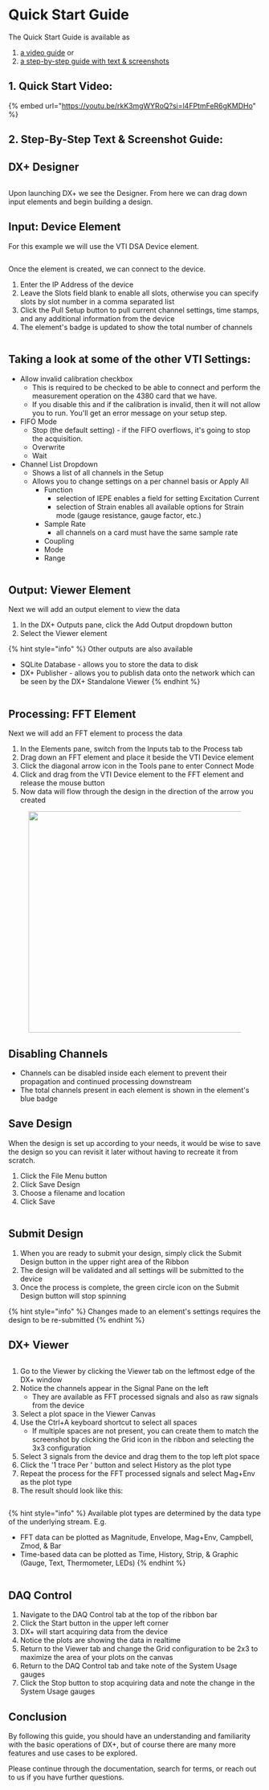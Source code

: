 # Quick Start Guide

The Quick Start Guide is available as&#x20;

1. [a video guide](quick-start-guide.md#id-1.-quick-start-video) or&#x20;
2. [a step-by-step guide with text & screenshots](quick-start-guide.md#id-2.-step-by-step-text-and-screenshot-guide)

## 1. Quick Start Video:



{% embed url="https://youtu.be/rkK3mgWYRoQ?si=l4FPtmFeR6gKMDHo" %}

## 2. Step-By-Step Text & Screenshot Guide:

## DX+ Designer

<figure><img src="../.gitbook/assets/designer.png" alt=""><figcaption></figcaption></figure>

Upon launching DX+ we see the Designer. From here we can drag down input elements and begin building a design.

## Input: Device Element

For this example we will use the VTI DSA Device element.

<figure><img src="../.gitbook/assets/VTIelementPanel.png" alt=""><figcaption></figcaption></figure>

Once the element is created, we can connect to the device.

1. Enter the IP Address of the device
2. Leave the Slots field blank to enable all slots, otherwise you can specify slots by slot number in a comma separated list
3. Click the Pull Setup button to pull current channel settings, time stamps, and any additional information from the device
4. The element's badge is updated to show the total number of channels



<figure><img src="../.gitbook/assets/VTIpanel1&#x26;2.png" alt=""><figcaption></figcaption></figure>

## Taking a look at some of the other VTI Settings:

* Allow invalid calibration checkbox
  * This is required to be checked to be able to connect and perform the measurement operation on the 4380 card that we have.
  * If you disable this and if the calibration is invalid, then it will not allow you to run. You'll get an error message on your setup step.
* FIFO Mode
  * Stop (the default setting) - if the FIFO overflows, it's going to stop the acquisition.&#x20;
  * Overwrite
  * Wait
* Channel List Dropdown
  * Shows a list of all channels in the Setup
  * Allows you to change settings on a per channel basis or Apply All
    * Function
      * selection of IEPE enables a field for setting Excitation Current
      * selection of Strain enables all available options for Strain mode (gauge resistance, gauge factor, etc.)
    * Sample Rate&#x20;
      * all channels on a card must have the same sample rate
    * Coupling
    * Mode
    * Range

<figure><img src="../.gitbook/assets/addViewerOutput.png" alt=""><figcaption></figcaption></figure>

## Output: Viewer Element

Next we will add an output element to view the data

1. In the DX+ Outputs pane, click the Add Output dropdown button
2. Select the Viewer element

{% hint style="info" %}
Other outputs are also available

* SQLite Database - allows you to store the data to disk
* DX+ Publisher - allows you to publish data onto the network which can be seen by the DX+ Standalone Viewer
{% endhint %}

<figure><img src="../.gitbook/assets/FFT.png" alt=""><figcaption></figcaption></figure>

## Processing: FFT Element

Next we will add an FFT element to process the data

1. In the Elements pane, switch from the Inputs tab to the Process tab
2. Drag down an FFT element and place it beside the VTI Device element
3. Click the diagonal arrow icon in the Tools pane to enter Connect Mode
4. Click and drag from the VTI Device element to the FFT element and release the mouse button
5. Now data will flow through the design in the direction of the arrow you created

<figure><img src="../.gitbook/assets/disableChannels.png" alt="" width="441"><figcaption></figcaption></figure>

## Disabling Channels

* Channels can be disabled inside each element to prevent their propagation and continued processing downstream
* The total channels present in each element is shown in the element's blue badge

## Save Design

When the design is set up according to your needs, it would be wise to save the design so you can revisit it later without having to recreate it from scratch.

1. Click the File Menu button
2. Click Save Design
3. Choose a filename and location
4. Click Save

<figure><img src="../.gitbook/assets/SubmitDesign.png" alt=""><figcaption></figcaption></figure>

## Submit Design

1. When you are ready to submit your design, simply click the Submit Design button in the upper right area of the Ribbon
2. The design will be validated and all settings will be submitted to the device
3. Once the process is complete, the green circle icon on the Submit Design button will stop spinning

{% hint style="info" %}
Changes made to an element's settings requires the design to be re-submitted
{% endhint %}

## DX+ Viewer

<figure><img src="../.gitbook/assets/Viewer.png" alt=""><figcaption></figcaption></figure>

1. Go to the Viewer by clicking the Viewer tab on the leftmost edge of the DX+ window
2. Notice the channels appear in the Signal Pane on the left
   * They are available as FFT processed signals and also as raw signals from the device
3. Select a plot space in the Viewer Canvas
4. Use the Ctrl+A keyboard shortcut to select all spaces
   * If multiple spaces are not present, you can create them to match the screenshot by clicking the Grid icon in the ribbon and selecting the 3x3 configuration
5. Select 3 signals from the device and drag them to the top left plot space
6. Click the '1 trace Per ' button and select History as the plot type
7. Repeat the process for the FFT processed signals and select Mag+Env as the plot type
8. The result should look like this:

<figure><img src="../.gitbook/assets/2x3Plots.png" alt=""><figcaption></figcaption></figure>

{% hint style="info" %}
Available plot types are determined by the data type of the underlying stream. E.g.

* FFT data can be plotted as Magnitude, Envelope, Mag+Env, Campbell, Zmod, & Bar
* Time-based data can be plotted as Time, History, Strip, & Graphic (Gauge, Text, Thermometer, LEDs)
{% endhint %}

<figure><img src="../.gitbook/assets/DAQcontrol.png" alt=""><figcaption></figcaption></figure>

## DAQ Control

1. Navigate to the DAQ Control tab at the top of the ribbon bar
2. Click the Start button in the upper left corner
3. DX+ will start acquiring data from the device&#x20;
4. Notice the plots are showing the data in realtime
5. Return to the Viewer tab and change the Grid configuration to be 2x3 to maximize the area of your plots on the canvas
6. Return to the DAQ Control tab and take note of the System Usage gauges
7. Click the Stop button to stop acquiring data and note the change in the System Usage gauges

## Conclusion

By following this guide, you should have an understanding and familiarity with the basic operations of DX+, but of course there are many more features and use cases to be explored.&#x20;

Please continue through the documentation, search for terms, or reach out to us if you have further questions.

